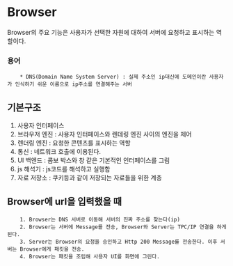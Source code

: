 # Browser

Browser의 주요 기능은 사용자가 선택한 자원에 대하여 서버에 요청하고 표시하는 역할이다.

### 용어
```
    * DNS(Domain Name System Server) : 실제 주소인 ip대신에 도메인이란 사용자가 인식하기 쉬운 이름으로 ip주소를 연결해주는 서버

```

## 기본구조
1. 사용자 인터페이스 
2. 브라우저 엔진 : 사용자 인터페이스와 렌데링 엔진 사이의 엔진을 제어
3. 렌더링 엔진 : 요청한 콘텐츠를 표시하는 역할
4. 통신 : 네트워크 호출에 이용된다.
5. UI 백엔드 : 콤보 박스와 창 같은 기본적인 인터페이스를 그림
6. js 해석기 : js코드를 해석하고 실행함
7. 자료 저장소 : 쿠키등과 같이 저장되는 자료들을 위한 계층

## Browser에 url을 입력했을 때
```
    1. Browser는 DNS 서버로 이동해 서버의 진짜 주소를 찾는다(ip)
    2. Browser는 서버에 Message를 전송, Browser와 Server는 TPC/IP 연결을 하게 된다.
    3. Server는 Browser의 요청을 승인하고 Http 200 Message를 전송한다. 이후 서버는 Browser에게 패킷을 전송.
    4. Browser는 패킷을 조립해 사용자 UI를 화면에 그린다.
```
